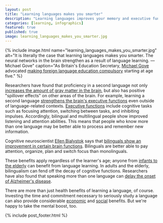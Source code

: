 ```yaml
---
layout: post
title: "Learning languages makes you smarter"
description: "Learning languages improves your memory and executive functions by strengthening the neural networks in your brain"
categories: [learning, infographics]
featured: true
published: true
image: learning_languages_makes_you_smarter.jpg
---
```


{% include image.html name="learning_languages_makes_you_smarter.jpg" alt="It is literally the case that learning languages makes you smarter. The neural networks in the brain strengthen as a result of language learning. — Michael Gove" caption="As Britain's Education Secretary, [Michael Gove](https://en.wikipedia.org/wiki/Michael_Gove) advocated [making foreign language education compulsory](http://www.bbc.com/news/education-15135560) starting at age five." %}

Researchers have found that proficiency in a second language not only [increases the amount of gray matter in the brain](https://www.ncbi.nlm.nih.gov/pmc/articles/PMC3583091/), but also has positive "spillover effects" on other areas of the brain. For example, learning a second language [strengthens the brain's executive functions](https://www.ncbi.nlm.nih.gov/pmc/articles/PMC3356657/) even outside of language-related contexts. [Executive functions](https://en.wikipedia.org/wiki/Executive_functions) include cognitive tasks such as focusing attention, switching between tasks, and inhibiting impulses. Accordingly, bilingual and multilingual people show improved listening and attention abilities. This means that people who know more than one language may be better able to process and remember new information.

Cognitive neuroscientist [Ellen Bialystok](http://lcad.lab.yorku.ca) says that [bilinguals show an improvement in certain brain functions](http://www.scilearn.com/blog/does-being-bilingual-make-you-smarter). Bilinguals are better able to pay attention, organize, plan and switch focus than monolinguals.

These benefits apply regardless of the learner's age; anyone from [infants to the elderly](https://www.ncbi.nlm.nih.gov/pmc/articles/PMC3583091/) can benefit from language learning. In adults and the elderly, bilingualism can fend off the decay of cognitive functions. Researchers have also found that speaking more than one language can [delay the onset of Alzheimer's disease](https://www.ncbi.nlm.nih.gov/pmc/articles/PMC3033609/).

There are more than just health benefits of learning a language, of course. Investing the time and commitment necessary to seriously study a language can also provide considerable [economic](http://news.ufl.edu/archive/2000/01/in-florida-it-pays-to-be-bilingual-university-of-florida-study-finds.html) and [social](http://www.sciencedirect.com/science/article/pii/S1877042814054044) benefits. But we're happy to take the mental boost, too.

{% include post_footer.html %}
